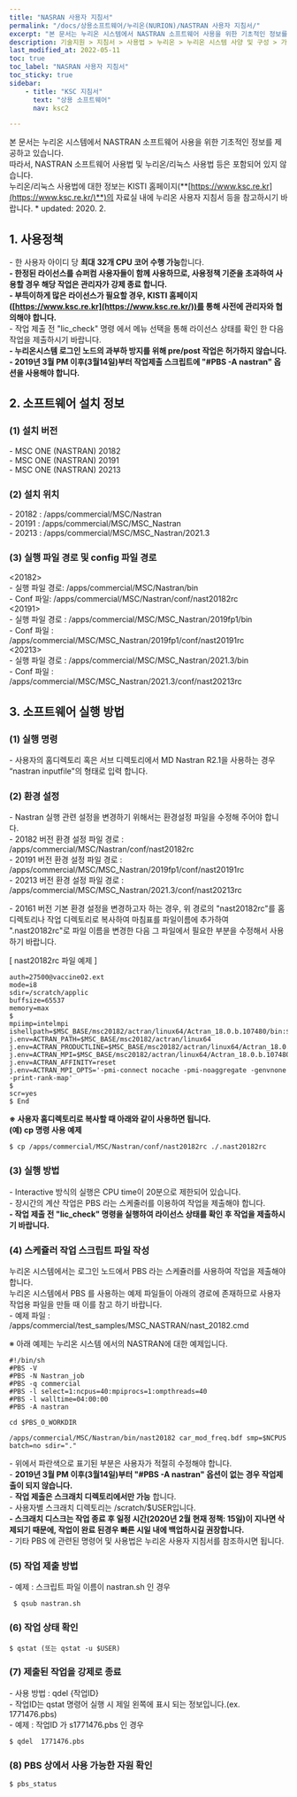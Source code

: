 ```yaml
---
title: "NASRAN 사용자 지침서"
permalink: "/docs/상용소프트웨어/누리온(NURION)/NASTRAN 사용자 지침서/"
excerpt: "본 문서는 누리온 시스템에서 NASTRAN 소프트웨어 사용을 위한 기초적인 정보를 제공하고 있습니다."
description: 기술지원 > 지침서 > 사용법 > 누리온 > 누리온 시스템 사양 및 구성 > 가. 개요
last_modified_at: 2022-05-11
toc: true
toc_label: "NASRAN 사용자 지침서"
toc_sticky: true
sidebar:    
    - title: "KSC 지침서"
      text: "상용 소프트웨어"
      nav: ksc2

---
```


본 문서는 누리온 시스템에서 NASTRAN 소프트웨어 사용을 위한 기초적인 정보를 제공하고 있습니다.  
따라서, NASTRAN 소프트웨어 사용법 및 누리온/리눅스 사용법 등은 포함되어 있지 않습니다.  
누리온/리눅스 사용법에 대한 정보는 KISTI 홈페이지(**[https://www.ksc.re.kr](https://www.ksc.re.kr/)**)의 자료실 내에 누리온 사용자 지침서 등을 참고하시기 바랍니다.
 \* updated: 2020. 2. 

## 1. 사용정책

\- 한 사용자 아이디 당 **최대** **32개 CPU 코어 수행 가능**합니다.  
**- 한정된 라이선스를 슈퍼컴 사용자들이 함께 사용하므로, 사용정책 기준을 초과하여 사용할 경우 해당 작업은 관리자가 강제 종료 합니다.**  
**- 부득이하게 많은 라이선스가 필요할 경우, KISTI 홈페이지([https://www.ksc.re.kr](https://www.ksc.re.kr/))를 통해 사전에 관리자와 협의해야 합니다.**  
\- 작업 제출 전 "lic_check" 명령 에서 메뉴 선택을 통해 라이선스 상태를 확인 한 다음 작업을 제출하시기 바랍니다.  
**- 누리온시스템 로그인 노드의 과부하 방지를 위해 pre/post 작업은 허가하지 않습니다.**  
**- 2019년 3월 PM 이후(3월14일)부터 작업제출 스크립트에 "#PBS -A nastran" 옵션을 사용해야 합니다.**  

## 2. 소프트웨어 설치 정보  
### (1) 설치 버전  
 \- MSC ONE (NASTRAN) 20182  
 \- MSC ONE (NASTRAN) 20191  
 \- MSC ONE (NASTRAN) 20213  

### (2) 설치 위치   
 \- 20182 : /apps/commercial/MSC/Nastran  
 \- 20191 : /apps/commercial/MSC/MSC_Nastran  
 \- 20213 : /apps/commercial/MSC/MSC_Nastran/2021.3   

### (3) 실행 파일 경로 및 config 파일 경로  
 <20182>  
 \- 실행 파일 경로: /apps/commercial/MSC/Nastran/bin  
 \- Conf 파일: /apps/commercial/MSC/Nastran/conf/nast20182rc  
 <20191>  
 \- 실행 파일 경로 : /apps/commercial/MSC/MSC_Nastran/2019fp1/bin  
 \- Conf 파일 : /apps/commercial/MSC/MSC_Nastran/2019fp1/conf/nast20191rc  
<20213>  
 \- 실행 파일 경로 : /apps/commercial/MSC/MSC_Nastran/2021.3/bin  
 \- Conf 파일 : /apps/commercial/MSC/MSC_Nastran/2021.3/conf/nast20213rc   

## 3. 소프트웨어 실행 방법  

### (1) 실행 명령  
\- 사용자의 홈디렉토리 혹은 서브 디렉토리에서 MD Nastran R2.1을 사용하는 경우 “nastran inputfile"의 형태로 입력 합니다.   

### (2) 환경 설정  
\- Nastran 실행 관련 설정을 변경하기 위해서는 환경설정 파일을 수정해 주어야 합니다.  
\- 20182 버전 환경 설정 파일 경로 : /apps/commercial/MSC/Nastran/conf/nast20182rc  
\- 20191 버전 환경 설정 파일 경로 : /apps/commercial/MSC/MSC_Nastran/2019fp1/conf/nast20191rc  
\- 20213 버전 환경 설정 파일 경로 : /apps/commercial/MSC/MSC_Nastran/2021.3/conf/nast20213rc   

\- 20161 버전 기본 환경 설정을 변경하고자 하는 경우, 위 경로의 "nast20182rc"를 홈 디렉토리나 작업 디렉토리로 복사하여 마침표를 파일이름에 추가하여 ".nast20182rc"로 파일 이름을 변경한 다음 그 파일에서 필요한 부분을 수정해서 사용하기 바랍니다.  

[ nast20182rc 파일 예제 ]  
```
auth=27500@vaccine02.ext
mode=i8
sdir=/scratch/applic
buffsize=65537
memory=max
$
mpiimp=intelmpi
ishellpath=$MSC_BASE/msc20182/actran/linux64/Actran_18.0.b.107480/bin:$MSC_BASE/msc20182/nast:
j.env=ACTRAN_PATH=$MSC_BASE/msc20182/actran/linux64
j.env=ACTRAN_PRODUCTLINE=$MSC_BASE/msc20182/actran/linux64/Actran_18.0.b.107480
j.env=ACTRAN_MPI=$MSC_BASE/msc20182/actran/linux64/Actran_18.0.b.107480/mpi/intelmpi
j.env=ACTRAN_AFFINITY=reset
j.env=ACTRAN_MPI_OPTS='-pmi-connect nocache -pmi-noaggregate -genvnone -print-rank-map'
$
scr=yes
$ End
```  
 **※ 사용자 홈디렉토리로 복사할 때 아래와 같이 사용하면 됩니다.**  
**(예) cp 명령 사용 예제**  
```
$ cp /apps/commercial/MSC/Nastran/conf/nast20182rc ./.nast20182rc
```

### (3) 실행 방법  
 \- Interactive 방식의 실행은 CPU time이 20분으로 제한되어 있습니다.  
 \- 장시간의 계산 작업은 PBS 라는 스케줄러를 이용하여 작업을 제출해야 합니다.  
 **- 작업 제출 전 "lic_check" 명령을 실행하여 라이선스 상태를 확인 후 작업을 제출하시기 바랍니다.**  

### (4) 스케쥴러 작업 스크립트 파일 작성  
 누리온 시스템에서는 로그인 노드에서 PBS 라는 스케쥴러를 사용하여 작업을 제출해야 합니다.  
 누리온 시스템에서 PBS 를 사용하는 예제 파일들이 아래의 경로에 존재하므로 사용자 작업용 파일을 만들 때 이를 참고 하기 바랍니다.  
 \- 예제 파일 : /apps/commercial/test_samples/MSC_NASTRAN/nast_20182.cmd   

※ 아래 예제는 누리온 시스템 에서의 NASTRAN에 대한 예제입니다.  
```
#!/bin/sh
#PBS -V
#PBS -N Nastran_job
#PBS -q commercial
#PBS -l select=1:ncpus=40:mpiprocs=1:ompthreads=40
#PBS -l walltime=04:00:00
#PBS -A nastran

cd $PBS_O_WORKDIR

/apps/commercial/MSC/Nastran/bin/nast20182 car_mod_freq.bdf smp=$NCPUS batch=no sdir="."
```
 \- 위에서 파란색으로 표기된 부분은 사용자가 적절히 수정해야 합니다.  
 \- **2019년 3월 PM 이후(3월14일)부터 "#PBS -A nastran" 옵션이 없는 경우 작업제출이 되지 않습니다.**  
 \- **작업 제출은 스크래치 디렉토리에서만 가능** 합니다.  
 \- 사용자별 스크래치 디렉토리는 /scratch/$USER입니다.  
 **- 스크래치 디스크는 작업 종료 후 일정 시간(2020년 2월 현재 정책: 15일)이 지나면 삭제되기 때문에, 작업이 완료 된경우 빠른 시일 내에 백업하시길 권장합니다.**  
\- 기타 PBS 에 관련된 명령어 및 사용법은 누리온 사용자 지침서를 참조하시면 됩니다.  

### (5) 작업 제출 방법  
 \- 예제 : 스크립트 파일 이름이 nastran.sh 인 경우  
```
 $ qsub nastran.sh
```  

### (6) 작업 상태 확인  
```
$ qstat (또는 qstat -u $USER) 
```  

### (7) 제출된 작업을 강제로 종료  
 \- 사용 방법 : qdel {작업ID}  
 \- 작업ID는 qstat 명령어 실행 시 제일 왼쪽에 표시 되는 정보입니다.(ex. 1771476.pbs)  
 \- 예제 : 작업ID 가 s1771476.pbs 인 경우  
```
$ qdel  1771476.pbs
```  

### (8) PBS 상에서 사용 가능한 자원 확인  
```
$ pbs_status
```  